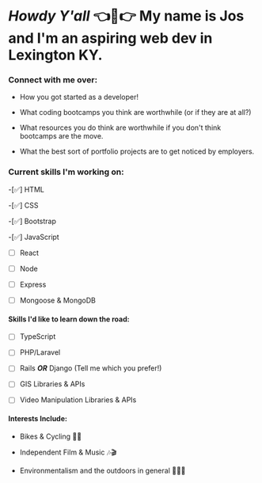 
# *Howdy Y'all*  👈🤠👉 My name is Jos and I'm an aspiring web dev in Lexington KY.

### Connect with me over:

- How you got started as a developer!

- What coding bootcamps you think are worthwhile (or if they are at all?)

- What resources you do think are worthwhile if you don't think bootcamps are the move. 

- What the best sort of portfolio projects are to get noticed by employers.

### Current skills I'm working on:

-[✅] HTML

-[✅] CSS

-[✅] Bootstrap

-[✅] JavaScript

-[ ] React

-[ ] Node

-[ ] Express

-[ ] Mongoose & MongoDB


#### Skills I'd like to learn down the road: 

-[ ] TypeScript

-[ ] PHP/Laravel

-[ ] Rails ***OR*** Django (Tell me which you prefer!)

-[ ] GIS Libraries & APIs

-[ ] Video Manipulation Libraries & APIs 


#### Interests Include:
- Bikes & Cycling 🚵‍♂️

- Independent Film & Music 🎶🎬

- Environmentalism and the outdoors in general 🌳🍃🌲
